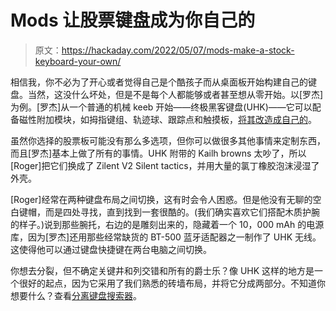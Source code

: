 # Mods 让股票键盘成为你自己的

> 原文：<https://hackaday.com/2022/05/07/mods-make-a-stock-keyboard-your-own/>

相信我，你不必为了开心或者觉得自己是个酷孩子而从桌面板开始构建自己的键盘。当然，这没什么坏处，但是不是每个人都能够或者甚至想从零开始。以[罗杰]为例。[罗杰]从一个普通的机械 keeb 开始——终极黑客键盘(UHK)——它可以配备磁性附加模块，如拇指键组、轨迹球、跟踪点和触摸板，[将其改造成自己的](https://www.reddit.com/r/MechanicalKeyboards/comments/u7pf3h/make_it_your_own/)。

虽然你选择的股票板可能没有那么多选项，但你可以做很多其他事情来定制东西，而且[罗杰]基本上做了所有的事情。UHK 附带的 Kailh browns 太吵了，所以[Roger]把它们换成了 Zilent V2 Silent tactics，并用大量的氯丁橡胶泡沫浸湿了外壳。

[Roger]经常在两种键盘布局之间切换，这有时会令人困惑。但是他没有无聊的空白键帽，而是四处寻找，直到找到一套很酷的。(我们确实喜欢它们搭配木质护腕的样子。)说到那些腕托，右边的是雕刻出来的，隐藏着一个 10，000 mAh 的电源库，因为[罗杰]还用那些经常缺货的 BT-500 蓝牙适配器之一制作了 UHK 无线。这使得他可以通过键盘快捷键在两台电脑之间切换。

你想去分裂，但不确定关键井和列交错和所有的爵士乐？像 UHK 这样的地方是一个很好的起点，因为它采用了我们熟悉的砖墙布局，并将它分成两部分。不知道你想要什么？查看[分离键盘搜索器](https://hackaday.com/2020/08/11/split-keyboard-finder-stacks-them-up-for-your-approval/)。